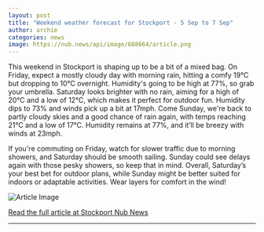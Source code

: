 ```yaml
---
layout: post
title: "Weekend weather forecast for Stockport - 5 Sep to 7 Sep"
author: archie
categories: news
image: https://nub.news/api/image/688664/article.png
---
```

This weekend in Stockport is shaping up to be a bit of a mixed bag. On Friday, expect a mostly cloudy day with morning rain, hitting a comfy 19°C but dropping to 10°C overnight. Humidity's going to be high at 77%, so grab your umbrella. Saturday looks brighter with no rain, aiming for a high of 20°C and a low of 12°C, which makes it perfect for outdoor fun. Humidity dips to 73% and winds pick up a bit at 17mph. Come Sunday, we're back to partly cloudy skies and a good chance of rain again, with temps reaching 21°C and a low of 17°C. Humidity remains at 77%, and it’ll be breezy with winds at 23mph. 

If you're commuting on Friday, watch for slower traffic due to morning showers, and Saturday should be smooth sailing. Sunday could see delays again with those pesky showers, so keep that in mind. Overall, Saturday’s your best bet for outdoor plans, while Sunday might be better suited for indoors or adaptable activities. Wear layers for comfort in the wind!

![Article Image](https://nub.news/api/image/688664/article.png)

[Read the full article at Stockport Nub News](https://stockport.nub.news/news/weather-news/weekend-weather-forecast-for-stockport-5-sep-to-7-sep-270993)

---
